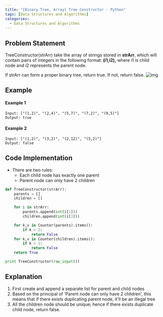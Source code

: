 ```yaml
---
title: "[Binary Tree, Array] Tree Constructor - Python"
tags: [Data Structures and Algorithms]
categories:
  - Data Structures and Algorithms
---
```



## Problem Statement
TreeConstructor(strArr) take the array of strings stored in **strArr**, which will contain pairs of integers in the following format: **(i1,i2),** where i1 is child node and i2 represents the parent node.

If strArr can form a proper binary tree, return true. If not, return false.
![img](https://i.imgur.com/NMRdSO1.png)


## Example
#### Example 1
```
Input: ["(1,2)", "(2,4)", "(5,7)", "(7,2)", "(9,5)"] 
Output: true
```

#### Example 2
```
Input: ["(1,2)", "(3,2)", "(2,12)", "(5,2)"] 
Output: false
```

## Code Implementation
- There are two rules:
  - Each child node has exactly one parent
  - Parent node can only have 2 children

```python
def TreeConstructor(strArr):
    parents = []
    children = []

    for i in strArr:
        parents.append(int(i[1]))
        children.append(int(i[3]))

    for k,v in Counter(parents).items():
        if k > 2:
            return False
    for k,v in Counter(children).items():
        if k > 1:
            return False
    return True

print TreeConstructor(raw_input())
```


## Explanation
1. First create and append a separate list for parent and child nodes
2. Based on the principal of 'Parent node can only have 2 children', this means that if there exists duplicating parent node, it'll be an illegal tree
3. All the children node should be unique; hence if there exists duplicate child node, return false.
